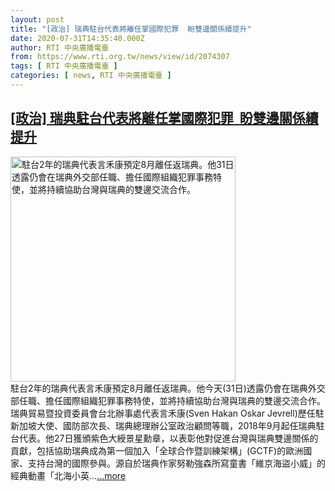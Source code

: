 ```yaml
---
layout: post
title: "[政治] 瑞典駐台代表將離任掌國際犯罪  盼雙邊關係續提升"
date: 2020-07-31T14:35:40.000Z
author: RTI 中央廣播電臺
from: https://www.rti.org.tw/news/view/id/2074307
tags: [ RTI 中央廣播電臺 ]
categories: [ news, RTI 中央廣播電臺 ]
---
```

<!--1596206140000-->
[[政治] 瑞典駐台代表將離任掌國際犯罪  盼雙邊關係續提升](https://www.rti.org.tw/news/view/id/2074307)
------

<div>
<img src="https://static.rti.org.tw/assets/thumbnails/2020/07/31/20200731000171M.jpg" width="360" alt="駐台2年的瑞典代表言禾康預定8月離任返瑞典。他31日透露仍會在瑞典外交部任職、擔任國際組織犯罪事務特使，並將持續協助台灣與瑞典的雙邊交流合作。" title="駐台2年的瑞典代表言禾康預定8月離任返瑞典。他31日透露仍會在瑞典外交部任職、擔任國際組織犯罪事務特使，並將持續協助台灣與瑞典的雙邊交流合作。"><br>駐台2年的瑞典代表言禾康預定8月離任返瑞典。他今天(31日)透露仍會在瑞典外交部任職、擔任國際組織犯罪事務特使，並將持續協助台灣與瑞典的雙邊交流合作。瑞典貿易暨投資委員會台北辦事處代表言禾康(Sven Hakan Oskar Jevrell)歷任駐新加坡大使、國防部次長、瑞典總理辦公室政治顧問等職，2018年9月起任瑞典駐台代表。他27日獲頒紫色大綬景星勳章，以表彰他對促進台灣與瑞典雙邊關係的貢獻，包括協助瑞典成為第一個加入「全球合作暨訓練架構」(GCTF)的歐洲國家、支持台灣的國際參與。源自於瑞典作家努勒強森所寫童書「維京海盜小威」的經典動畫「北海小英...<a target="_blank" href="https://www.rti.org.tw/news/view/id/2074307">...more</a>
</div>
